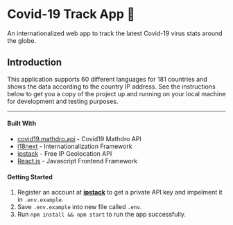 # Covid-19 Track App 🔬

An internationalized web app to track the latest Covid-19 virus stats around the globe.

## Introduction
This application supports 60 different languages for 181 countries and shows the data according to the country IP address.
See the instructions below to get you a copy of the project up and running on your local machine for development and testing purposes.

***

#### Built With

- [covid19.mathdro.api](https://covid19.mathdro.id/api) - Covid19 Mathdro API
- [i18next](https://www.i18next.com/) - Internationalization Framework 
- [ipstack](https://ipstack.com) - Free IP Geolocation API
- [React.js](https://reactjs.org/) - Javascript Frontend Framework


#### Getting Started

1. Register an account at **[ipstack](https://ipstack.com)** to get a private API key and impelment it in `.env.example`.
2. Save `.env.example` into new file called `.env`.
3. Run `npm install && npm start` to run the app successfully.